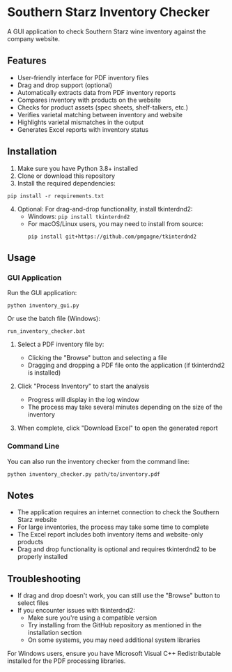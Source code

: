 # Southern Starz Inventory Checker

A GUI application to check Southern Starz wine inventory against the company website.

## Features

- User-friendly interface for PDF inventory files
- Drag and drop support (optional)
- Automatically extracts data from PDF inventory reports
- Compares inventory with products on the website
- Checks for product assets (spec sheets, shelf-talkers, etc.)
- Verifies varietal matching between inventory and website
- Highlights varietal mismatches in the output
- Generates Excel reports with inventory status

## Installation

1. Make sure you have Python 3.8+ installed
2. Clone or download this repository
3. Install the required dependencies:

```
pip install -r requirements.txt
```

4. Optional: For drag-and-drop functionality, install tkinterdnd2:
   - Windows: `pip install tkinterdnd2`
   - For macOS/Linux users, you may need to install from source:
     ```
     pip install git+https://github.com/pmgagne/tkinterdnd2
     ```

## Usage

### GUI Application

Run the GUI application:

```
python inventory_gui.py
```

Or use the batch file (Windows):

```
run_inventory_checker.bat
```

1. Select a PDF inventory file by:
   - Clicking the "Browse" button and selecting a file
   - Dragging and dropping a PDF file onto the application (if tkinterdnd2 is installed)

2. Click "Process Inventory" to start the analysis
   - Progress will display in the log window
   - The process may take several minutes depending on the size of the inventory

3. When complete, click "Download Excel" to open the generated report

### Command Line

You can also run the inventory checker from the command line:

```
python inventory_checker.py path/to/inventory.pdf
```

## Notes

- The application requires an internet connection to check the Southern Starz website
- For large inventories, the process may take some time to complete
- The Excel report includes both inventory items and website-only products
- Drag and drop functionality is optional and requires tkinterdnd2 to be properly installed

## Troubleshooting

- If drag and drop doesn't work, you can still use the "Browse" button to select files
- If you encounter issues with tkinterdnd2:
  - Make sure you're using a compatible version
  - Try installing from the GitHub repository as mentioned in the installation section
  - On some systems, you may need additional system libraries

For Windows users, ensure you have Microsoft Visual C++ Redistributable installed for the PDF processing libraries. 